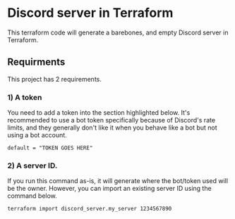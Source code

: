 # Discord server in Terraform

This terraform code will generate a barebones, and empty Discord server in Terraform.

## Requirments

This project has 2 requirements.

### 1) A token

You need to add a token into the section highlighted below. It's recommended to use a bot token specifically because of Discord's rate limits, and they generally don't like it when you behave like a bot but not using a bot account.

```code
default = "TOKEN GOES HERE"
```

### 2) A server ID.

If you run this command as-is, it will generate where the bot/token used will be the owner. However, you can import an existing server ID using the command below.

```console
terraform import discord_server.my_server 1234567890
```
